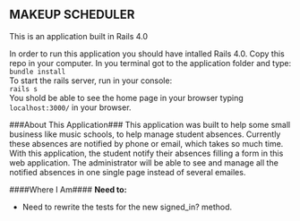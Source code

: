 ## MAKEUP SCHEDULER  ##

This is an application built in Rails 4.0

In order to run this application you should have intalled Rails 4.0.
Copy this repo in your computer. In you terminal got to the application folder and type:  
`bundle install`  
To start the rails server, run in your console:  
`rails s`  
You shold be able to see the home page in your browser typing `localhost:3000/` in your browser.

###About This Application###
This application was built to help some small business like music schools, to help manage student absences. Currently these absences are notified by phone or email, which takes so much time. With this application, the student notify their absences filling a form in this web application. The administrator will be able to see and manage all the notified absences in one single page instead of several emailes.


####Where I Am####
**Need to:**  
 - Need to rewrite the tests for the new signed_in? method.
